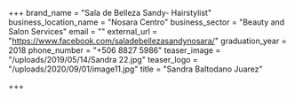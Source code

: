 +++
brand_name = "Sala de Belleza Sandy- Hairstylist"
business_location_name = "Nosara Centro"
business_sector = "Beauty and Salon Services"
email = ""
external_url = "https://www.facebook.com/saladebellezasandynosara/"
graduation_year = 2018
phone_number = "+506 8827 5986"
teaser_image = "/uploads/2019/05/14/Sandra 22.jpg"
teaser_logo = "/uploads/2020/09/01/image11.jpg"
title = "Sandra Baltodano Juarez"

+++
